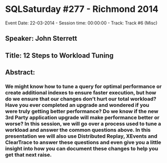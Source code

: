 # SQLSaturday #277 - Richmond 2014
Event Date: 22-03-2014 - Session time: 00:00:00 - Track: Track #6 (Misc)
## Speaker: John Sterrett
## Title: 12 Steps to Workload Tuning
## Abstract:
### We might know how to tune a query for optimal performance or create additional indexes to ensure faster execution, but how do we ensure that our changes don’t hurt our total workload? Have you ever completed an upgrade and wondered if you were truly getting better performance?  Do we know if the new 3rd Party application upgrade will make performance better or worse? In this session, we will go over a process used to tune a workload and answer the common questions above. In this presentation we will also use Distributed Replay, XEvents and ClearTrace to answer these questions and even give you a little insight into how you can document these changes to help you get that next raise.
